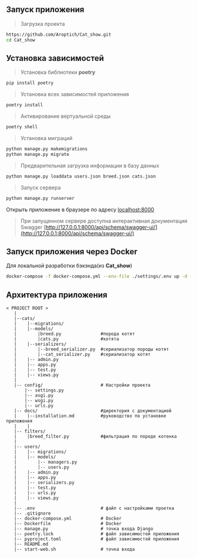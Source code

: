 ## Запуск приложения

> Загрузка проекта
```bash
https://github.com/Aroptich/Cat_show.git
cd Cat_show
```
## Установка зависимостей

> Установка библиотеки __poetry__
```bash
pip install poetry
```
> Установка всех зависимостей приложения
```bash
poetry install
```
> Активирование вертуальной среды
```bash
poetry shell
```
> Установка миграций

```bash
python manage.py makemigrations
python manage.py migrate
```

> Предварительная загрузка информации в базу данных
```bash
python manage.py loaddata users.json breed.json cats.json 
```

> Запуск сервера
```bash
python manage.py runserver
```
Открыть приложение в браузере по адресу [localhost:8000](http://127.0.0.1:8000/api/schema/swagger-ui/)

>При запущенном сервере доступна интерактивная документация Swagger [http://127.0.0.1:8000/api/schema/swagger-ui/](http://127.0.0.1:8000/api/schema/swagger-ui/)


## Запуск приложения через Docker

Для локальной разработки бэкэнда(из **Cat_show**)

```bash
docker-compose -f docker-compose.yml --env-file ./settings/.env up -d --build
```
## Архитектура приложения

```
< PROJECT ROOT >
   |
   |--cats/
   |    |--migrations/
   |    |--models/
   |        |breed.py               #порода котят
   |        |cats.py                #котята
   |    |--serializers/
   |        |--breed_serializer.py  #сериализатор породы котят
   |        |--cat_serializer.py    #сериализатор котят
   |    |-- admin.py
   |    |-- apps.py
   |    |-- test.py
   |    |-- views.py
   |
   |-- config/                      # Настройки проекта              
       |-- settings.py
       |-- asgi.py
       |-- wsgi.py     
       |-- urls.py     
   |-- docs/                        #директория с документацией
   |    |--installation.md          #руководство по установке приложения
   |    |
   |-- filters/
   |    |breed_filter.py            #фильтрация по породе котенка
   |
   |-- users/
   |    |-- migrations/
   |    |-- models/
   |        |-- managers.py
   |        |-- users.py
   |    |-- admin.py
   |    |-- apps.py
   |    |-- serializers.py
   |    |-- test.py
   |    |-- urls.py
   |    |-- views.py
   |      
   |-- .env                         # файл с настройками проетка
   |-- .gitignore              
   |-- docker-compose.yml           # Docker             
   |-- Dockerfile                   # Docker
   |-- manage.py                    # точка входа Django 
   |-- poetry.lock                  # файл зависимостей приложения 
   |-- pyproject.toml               # файл зависимостей приложения 
   |-- README.md
   |-- start-web.sh                 # точка входа

```

